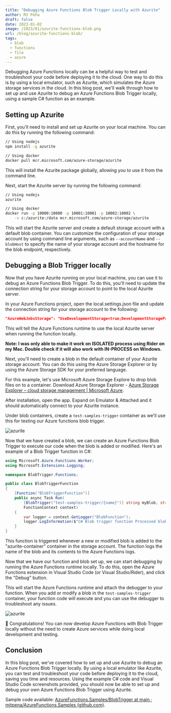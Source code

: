 ```yaml
---
title: "Debugging Azure Functions Blob Trigger Locally with Azurite"
author: MJ Peña
draft: false
date: 2023-01-02
image: /2023/01/azurite-functions-blob.png
url: /blog/azurite-functions-blob/
tags:
  - blob
  - functions
  - file
  - azure
---
```


Debugging Azure Functions locally can be a helpful way to test and troubleshoot your code before deploying it to the cloud. One way to do this is by using a local emulator, such as Azurite, which simulates the Azure storage services in the cloud. In this blog post, we'll walk through how to set up and use Azurite to debug an Azure Functions Blob Trigger locally, using a sample C# function as an example.

## Setting up Azurite

First, you'll need to install and set up Azurite on your local machine. You can do this by running the following command:

```bash
// Using nodejs
npm install -g azurite

// Using docker
docker pull mcr.microsoft.com/azure-storage/azurite
```

This will install the Azurite package globally, allowing you to use it from the command line.

Next, start the Azurite server by running the following command:

```bash
// Using nodejs
azurite

// Using docker
docker run -p 10000:10000 -p 10001:10001 -p 10002:10002 \
    -v c:/azurite:/data mcr.microsoft.com/azure-storage/azurite
```

This will start the Azurite server and create a default storage account with a default blob container. You can customize the configuration of your storage account by using command line arguments, such as `--accountName` and `--blobHost` to specify the name of your storage account and the hostname for the blob endpoint, respectively.

## Debugging a Blob Trigger locally

Now that you have Azurite running on your local machine, you can use it to debug an Azure Functions Blob Trigger. To do this, you'll need to update the connection string for your storage account to point to the local Azurite server.

In your Azure Functions project, open the local.settings.json file and update the connection string for your storage account to the following:

```json
"AzureWebJobsStorage": "UseDevelopmentStorage=true;DevelopmentStorageProxyUri=http://127.0.0.1:10000"
```

This will tell the Azure Functions runtime to use the local Azurite server when running the function locally.

**Note: I was only able to make it work on ISOLATED process using Rider on my Mac. Double check if it will also work with IN-PROCESS on Windows.**

Next, you'll need to create a blob in the default container of your Azurite storage account. You can do this using the Azure Storage Explorer or by using the Azure Storage SDK for your preferred language.

For this example, let's use Microsoft Azure Storage Explore to drop blob files on to a container.
Download Azure Storage Explorer - [Azure Storage Explorer – cloud storage management | Microsoft Azure](https://azure.microsoft.com/en-us/products/storage/storage-explorer/).

After installation, open the app. Expand on Emulator & Attached and it should automatically connect to your Azurite instance.

Under blob containers, create a `test-samples-trigger` container as we'll use this for testing our Azure functions blob trigger.

![azurite](/2023/01/azure-storage-explorer-azurite1.png)

Now that we have created a blob, we can create an Azure Functions Blob Trigger to execute our code when the blob is added or modified. Here's an example of a Blob Trigger function in C#:

```csharp
using Microsoft.Azure.Functions.Worker;
using Microsoft.Extensions.Logging;

namespace BlobTrigger.Functions;

public class BlobTriggerFunction
{
    [Function("BlobTriggerFunction")]
    public async Task Run(
        [BlobTrigger("test-samples-trigger/{name}")] string myBlob, string blobTrigger,
        FunctionContext context)
    {
        var logger = context.GetLogger("BlobFunction");
        logger.LogInformation($"C# Blob trigger function Processed blob\n Name:{blobTrigger} ");
    }
}
```

This function is triggered whenever a new or modified blob is added to the "azurite-container" container in the storage account. The function logs the name of the blob and its contents to the Azure Functions logs.

Now that we have our function and blob set up, we can start debugging by running the Azure Functions runtime locally. To do this, open the Azure Functions extension in Visual Studio Code (or Visual Studio/Rider), and click the "Debug" button.

This will start the Azure Functions runtime and attach the debugger to your function. When you add or modify a blob in the `test-samples-trigger` container, your function code will execute and you can use the debugger to troubleshoot any issues.

![azurite](/2023/01/azure-storage-explorer-azurite2.png)

🎉 Congratulations! You can now develop Azure Functions with Blob Trigger locally without the need to create Azure services while doing local development and testing.

## Conclusion

In this blog post, we've covered how to set up and use Azurite to debug an Azure Functions Blob Trigger locally. By using a local emulator like Azurite, you can test and troubleshoot your code before deploying it to the cloud, saving you time and resources. Using the example C# code and Visual Studio Code screenshots provided, you should now be able to set up and debug your own Azure Functions Blob Trigger using Azurite.

Sample code available: [AzureFunctions.Samples/BlobTrigger at main · mjtpena/AzureFunctions.Samples (github.com)](https://github.com/mjtpena/AzureFunctions.Samples/tree/main/BlobTrigger).
